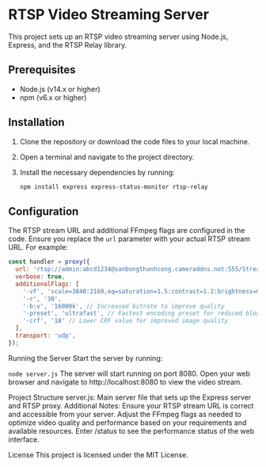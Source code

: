 # RTSP Video Streaming Server

This project sets up an RTSP video streaming server using Node.js, Express, and the RTSP Relay library.

## Prerequisites

- Node.js (v14.x or higher)
- npm (v6.x or higher)

## Installation

1. Clone the repository or download the code files to your local machine.
2. Open a terminal and navigate to the project directory.
3. Install the necessary dependencies by running:

    ```sh
    npm install express express-status-monitor rtsp-relay
    ```

## Configuration

The RTSP stream URL and additional FFmpeg flags are configured in the code. Ensure you replace the `url` parameter with your actual RTSP stream URL. For example:

```javascript
const handler = proxy({
  url: 'rtsp://admin:abcd1234@sanbongthanhcong.cameraddns.net:555/Streaming/Channels/101',
  verbose: true,
  additionalFlags: [
    '-vf', 'scale=3840:2160,eq=saturation=1.5:contrast=1.2:brightness=0.05,unsharp=5:5:0.5:3', // Adjust saturation, contrast, brightness, and sharpen
    '-r', '30',
    '-b:v', '16000k', // Increased bitrate to improve quality
    '-preset', 'ultrafast', // Fastest encoding preset for reduced blocking effect
    '-crf', '18' // Lower CRF value for improved image quality
  ],
  transport: 'udp',
});
```

Running the Server
Start the server by running:

```node server.js```
The server will start running on port 8080. Open your web browser and navigate to http://localhost:8080 to view the video stream.

Project Structure
server.js: Main server file that sets up the Express server and RTSP proxy.
Additional Notes:
Ensure your RTSP stream URL is correct and accessible from your server.
Adjust the FFmpeg flags as needed to optimize video quality and performance based on your requirements and available resources.
Enter /status to see the performance status of the web interface.

License
This project is licensed under the MIT License.

